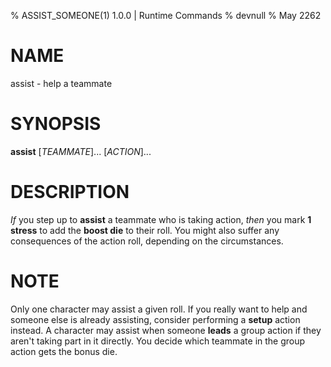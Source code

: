 % ASSIST_SOMEONE(1) 1.0.0 | Runtime Commands
% devnull
% May 2262

# NAME
assist - help a teammate

# SYNOPSIS
**assist** [*TEAMMATE*]... [*ACTION*]...

# DESCRIPTION
_If_ you step up to **assist** a teammate who is taking action, _then_ you mark **1 stress** to add the **boost die** to their roll. You might also suffer any consequences of the action roll, depending on the circumstances.
 
# NOTE
Only one character may assist a given roll. If you really want to help and someone else is already assisting, consider performing a **setup** action instead. 
A character may assist when someone **leads** a group action if they aren't taking part in it directly. You decide which teammate in the group action gets the bonus die.


